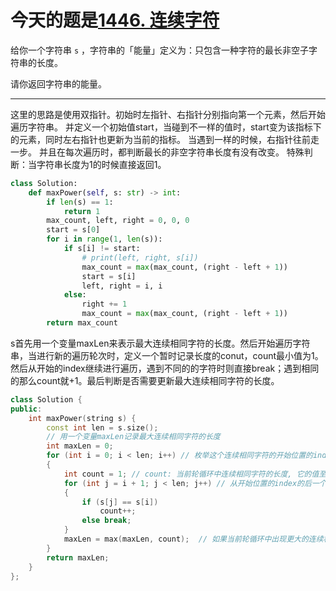 # 今天的题是[1446. 连续字符](https://leetcode-cn.com/problems/consecutive-characters/)

给你一个字符串 `s` ，字符串的「能量」定义为：只包含一种字符的最长非空子字符串的长度。

请你返回字符串的能量。

---

这里的思路是使用双指针。初始时左指针、右指针分别指向第一个元素，然后开始遍历字符串。 并定义一个初始值start，当碰到不一样的值时，start变为该指标下的元素，同时左右指针也更新为当前的指标。 当遇到一样的时候，右指针往前走一步。 并且在每次遍历时，都判断最长的非空字符串长度有没有改变。 特殊判断：当字符串长度为1的时候直接返回1。

```python
class Solution:
    def maxPower(self, s: str) -> int:
        if len(s) == 1:
            return 1
        max_count, left, right = 0, 0, 0
        start = s[0]
        for i in range(1, len(s)):
            if s[i] != start:
                # print(left, right, s[i])
                max_count = max(max_count, (right - left + 1))
                start = s[i]
                left, right = i, i
            else:
                right += 1    
                max_count = max(max_count, (right - left + 1))
        return max_count
```

s首先用一个变量maxLen来表示最大连续相同字符的长度。然后开始遍历字符串，当进行新的遍历轮次时，定义一个暂时记录长度的conut，count最小值为1。
然后从开始的index继续进行遍历，遇到不同的的字符时则直接break；遇到相同的那么count就+1。最后判断是否需要更新最大连续相同字符的长度。

```cpp
class Solution {
public:
    int maxPower(string s) {
        const int len = s.size();
        // 用一个变量maxLen记录最大连续相同字符的长度
        int maxLen = 0;
        for (int i = 0; i < len; i++) // 枚举这个连续相同字符的开始位置的index
        {
            int count = 1; // count: 当前轮循环中连续相同字符的长度, 它的值至少是1, 所以这里初始化为1
            for (int j = i + 1; j < len; j++) // 从开始位置的index的后一个字符继续枚举, 遇到不同的字符就break, 否则遇到相同的计算器就+1
            {
                if (s[j] == s[i])
                    count++;
                else break;
            }
            maxLen = max(maxLen, count);  // 如果当前轮循环中出现更大的连续相同字符长度就更新之
        }
        return maxLen;
    }
};
```


